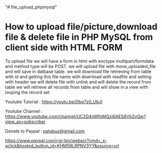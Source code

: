 "# file_upload_phpmysql" 

How to upload file/picture,download file & delete file in PHP MySQL from client side with HTML FORM
====================================================================================================

To upload file we will have a form in html with enctype multipart/formdata and method type will be POST.
we will upload file with move_uploaded_file and will save in datbase table.
we will download file retrieving from table with id and getting this file name with download with readfile and setting with header
we will delete file with unlink and will delete the record from table
we will retrieve all records from table and will show in a view with looping the record set

Youtube Tutorial : https://youtu.be/Dbq7z0_UbJI

Youtube Channel : https://www.youtube.com/channel/UC2Q4oWfoMQzi6AES8Vb2vQw?view_as=subscriber

Donate to Paypal : patabuz@gmail.com

https://www.paypal.com/cgi-bin/webscr?cmd=_s-xclick&hosted_button_id=KHM59LRPNV3YY&source=url
